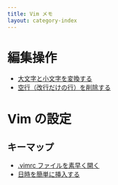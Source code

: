 ```yaml
---
title: Vim メモ
layout: category-index
---
```


編集操作
====
* [大文字と小文字を変換する](uppercase-lowercase.html)
* [空行（改行だけの行）を削除する](remove-empty-lines.html)

Vim の設定
====

キーマップ
----
* [.vimrc ファイルを素早く開く](open-vimrc-quickly.html)
* [日時を簡単に挿入する](insert-date.html)


